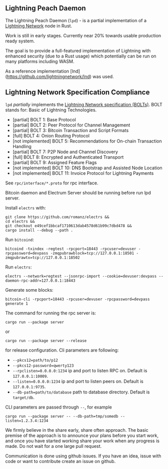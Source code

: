 ## Lightning Peach Daemon

The Lightning Peach Daemon (`lpd`) - is a partial implementation of a
[Lightning Network](https://lightning.network) node in Rust.

Work is still in early stages. Currently near 20% towards usable production ready system.

The goal is to provide a full-featured implementation of Lightning with enhanced security (due to a Rust usage)
which potentially can be run on many platforms including WASM.

As a reference implementation [lnd] (https://github.com/lightningnetwork/lnd) was used. 

## Lightning Network Specification Compliance
`lpd` _partially_ implements the [Lightning Network specification
(BOLTs)](https://github.com/lightningnetwork/lightning-rfc). BOLT stands for:
Basic of Lightning Technologies.

- [partial]         BOLT 1: Base Protocol
- [partial]         BOLT 2: Peer Protocol for Channel Management
- [partial]         BOLT 3: Bitcoin Transaction and Script Formats
- [full]            BOLT 4: Onion Routing Protocol
- [not implemented] BOLT 5: Recommendations for On-chain Transaction Handling
- [partial]         BOLT 7: P2P Node and Channel Discovery
- [full]            BOLT 8: Encrypted and Authenticated Transport
- [partial]         BOLT 9: Assigned Feature Flags
- [not implemented] BOLT 10: DNS Bootstrap and Assisted Node Location
- [not implemented] BOLT 11: Invoice Protocol for Lightning Payments

See `rpc/interface/*.proto` for rpc interface.

Bitcoin daemon and Electrum Server should be running before run lpd server.

Install `electrs` with:

    git clone https://github.com/romanz/electrs &&
    cd electrs &&
    git checkout e49cef1bbcaf1710613dab4578d61b99c7dbd478 &&
    cargo install --debug --path .

Run `bitcoind`:

`bitcoind -txindex -regtest -rpcport=18443 -rpcuser=devuser -rpcpassword=devpass -zmqpubrawblock=tcp://127.0.0.1:18501 -zmqpubrawtx=tcp://127.0.0.1:18502`

Run `electrs`:

`electrs --network=regtest --jsonrpc-import --cookie=devuser:devpass --daemon-rpc-addr=127.0.0.1:18443`

Generate some blocks:

`bitcoin-cli -rpcport=18443 -rpcuser=devuser -rpcpassword=devpass generate 1`

The command for running the rpc server is:

`cargo run --package server`

or 

`cargo run --package server --release`

for release configuration. Cli parameters are following:

- `--pkcs12=path/to/p12`
- `--pkcs12-password=qwerty123`
- `--rpclisten=0.0.0.0:1234` ip and port to listen RPC on. Default is `127.0.0.1:10009`.
- `--listen=0.0.0.0:1234` ip and port to listen peers on. Default is `127.0.0.1:9735`.
- `--db-path=path/to/database` path to database directory. Default is `target/db`.

CLI parameters are passed through `--`, for example

`cargo run --package server -- --db-path=tmp/somedb --listen=1.2.3.4:1234`

We firmly believe in the share early, share often approach. The basic premise of the approach is to announce your plans 
before you start work, and once you have started working share your work when any progress is made.
Do not wait for a one large pull request.

Communication is done using github issues. If you have an idea, issue with code or want to contribute create
an issue on github.